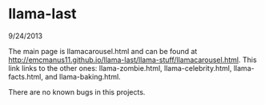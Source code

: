 llama-last
==========
9/24/2013

The main page is llamacarousel.html and can be found at <http://emcmanus11.github.io/llama-last/llama-stuff/llamacarousel.html>. This link links to the other ones: llama-zombie.html, llama-celebrity.html, llama-facts.html, and llama-baking.html.

There are no known bugs in this projects.
